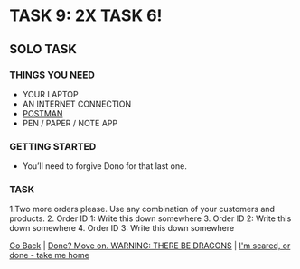 # TASK 9: 2X TASK 6!

## SOLO TASK

### THINGS YOU NEED
- YOUR LAPTOP
- AN INTERNET CONNECTION
- [POSTMAN](https://www.getpostman.com/)
- PEN / PAPER / NOTE APP

### GETTING STARTED
- You’ll need to forgive Dono for that last one.

### TASK
1.Two more orders please. Use any combination of your customers and products.
2. Order ID 1: Write this down somewhere
3. Order ID 2: Write this down somewhere
4. Order ID 3: Write this down somewhere

[Go Back](task8.md) | [Done? Move on. WARNING: THERE BE DRAGONS](task11.md) | [I'm scared, or done - take me home](index.md)
